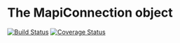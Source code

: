 # The MapiConnection object

[![Build Status](https://travis-ci.org/MonetDB/monetdb-nodejs.svg)](https://travis-ci.org/MonetDB/monetdb-nodejs)
[![Coverage Status](https://coveralls.io/repos/MonetDB/monetdb-nodejs/badge.svg?branch=master&service=github)](https://coveralls.io/github/MonetDB/monetdb-nodejs?branch=master)

<a name="connect"></a>
<a name="getstate"></a>
<a name="close"></a>
<a name="destroy"></a>

